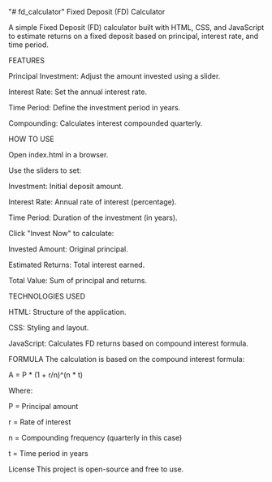 "# fd_calculator" 
Fixed Deposit (FD) Calculator

A simple Fixed Deposit (FD) calculator built with HTML, CSS, and JavaScript to estimate returns on a fixed deposit based on principal, interest rate, and time period.

FEATURES

Principal Investment: Adjust the amount invested using a slider.

Interest Rate: Set the annual interest rate.

Time Period: Define the investment period in years.

Compounding: Calculates interest compounded quarterly.

HOW TO USE

Open index.html in a browser.

Use the sliders to set:

Investment: Initial deposit amount.

Interest Rate: Annual rate of interest (percentage).

Time Period: Duration of the investment (in years).

Click "Invest Now" to calculate:

Invested Amount: Original principal.

Estimated Returns: Total interest earned.

Total Value: Sum of principal and returns.

TECHNOLOGIES USED

HTML: Structure of the application.

CSS: Styling and layout.

JavaScript: Calculates FD returns based on compound interest formula.


FORMULA
The calculation is based on the compound interest formula:

A = P * (1 + r/n)^(n * t)
 
Where:

P = Principal amount

r = Rate of interest

n = Compounding frequency (quarterly in this case)

t = Time period in years

License
This project is open-source and free to use.
